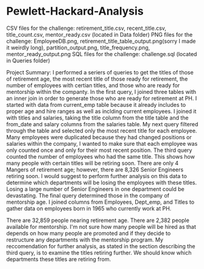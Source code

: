 # Pewlett-Hackard-Analysis
CSV files for the challenge: retirement_title.csv, recent_title.csv, title_count.csv, mentor_ready.csv (located in Data folder)
PNG files for the challenge: EmployeeDB.png, retirement_title_table_output.png(sorry I made it weirdly long), partition_output.png, title_frequency.png, mentor_ready_output.png
SQL files for the challenge: challenge.sql (located in Queries folder)

Project Summary:
I performed a seriers of queries to get the titles of those of retirement age, the most recent title of those ready for retirement, the number of employees with certian titles, and those who are ready for mentorship within the companty. 
In the first query, I joined three tables with an inner join in order to generate those who are ready for retirement at PH. I started with data from current_emp table because it already includes to proper age and hire ranges as well as inclding current employees. I joined it with titles and salaries, taking the title column from the title table and the from_date and salary columns from the salaries table. 
My next query filtered through the table and selected only the most recent title for each employee. Many employees were duplicated because they had changed positions or salaries within the company, I wanted to make sure that each employee was only counted once and only for their most recent position. 
The third query counted the number of employees who had the same title. This shows how many people with certain titles will be retiring soon. There are only 4 Mangers of retirement age; however, there are 8,326 Senior Engineers retiring soon. I would suggest to perform further analysis on this data to determine which departments will be losing the employees with these titles. Losing a large number of Senior Engineers in one department could be devastating. 
The final query determined those in the company of mentorship age. I joined columns from Employees, Dept_emp, and Titles to gather data on employees born in 1965 who currently work at PH. 

There are 32,859 people nearing retirement age.
There are 2,382 people available for mentorship. 
I'm not sure how many people will be hired as that depends on how many people are promoted and if they decide to restructure any departments with the mentorship program. 
My reccomendation for further analysis, as stated in the section describing the third query, is to examine the titles retiring further. We should know which departments these titles are retiring from. 
